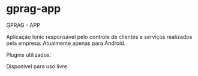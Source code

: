 # gprag-app

GPRAG - APP

Aplicação Ionic responsável pelo controle de clientes e serviços realizados pela empresa.
Atualmente apenas para Android.

Plugins utilizados:

  <plugin name="cordova-plugin-network-information" source="npm" spec="~1.2.0" />

Disponível para uso livre.


